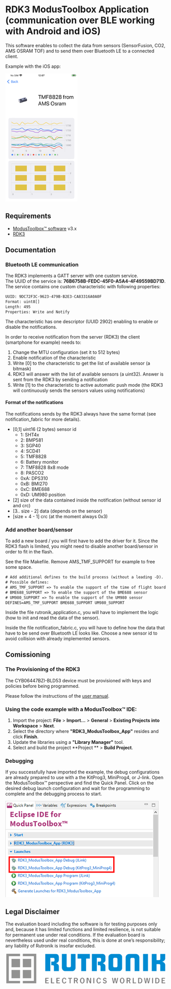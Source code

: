 # RDK3 ModusToolbox Application (communication over BLE working with Android and iOS)

This software enables to collect the data from sensors (SensorFusion, CO2, AMS OSRAM TOF) and to send them over Bluetooth LE to a connected client.

Example with the iOS app: 
<p>
<img src="images/tmf8828_values.PNG" height="400">
</p>

## Requirements

- [ModusToolbox™ software](https://www.infineon.com/cms/en/design-support/tools/sdk/modustoolbox-software/) v3.x
- [RDK3](https://www.rutronik24.com/product/rutronik/rdk3/20820185.html)


## Documentation

### Bluetooth LE communication
The RDK3 implements a GATT server with one custom service.<br/>
The UUID of the service is: <b>76B6758B-FEDC-45F0-A5A4-4F49559BD71D</b>.<br/>
The service contains one custom characteristic with following properties:

    UUID: 9DC72F3C-9623-479B-B2E3-CA83316A0A0F
    Format: uint8[]
    Length: 495
    Properties: Write and Notify

The characteristic has one descriptor (UUID 2902) enabling to enable or disable the notifications.

In order to receive notification from the server (RDK3) the client (smartphone for example) needs to:

1. Change the MTU configuration (set it to 512 bytes)
2. Enable notification of the characteristic
3. Write [0] to the characteristic to get the list of available sensor (a bitmask)
4. RDK3 will answer with the list of available sensors (a uint32). Answer is sent from the RDK3 by sending a notification
5. Write [1] to the characteristic to active automatic push mode (the RDK3 will continuously sends the sensors values using notifications)

#### Format of the notifications
The notifications sends by the RDK3 always have the same format (see notification_fabric for more details).
- [0,1] uint16 (2 bytes) sensor id
    - 1: SHT4x
    - 2: BMP581
    - 3: SGP40
    - 4: SCD41
    - 5: TMF8828
    - 6: Battery monitor
    - 7: TMF8828 8x8 mode
    - 8: PASCO2
    - 0xA: DPS310
    - 0xB: BMI270
    - 0xC: BME688
    - 0xD: UM980 position
- [2] size of the data contained inside the notification (without sensor id and crc)
- [3.. size - 2] data (depends on the sensor)
- [size + 4 - 1] crc (at the moment always 0x3)


### Add another board/sensor
To add a new board / you will first have to add the driver for it. Since the RDK3 flash is limited, you might need to disable another board/sensor in order to fit in the flash.

See the file Makefile. Remove AMS_TMF_SUPPORT for example to free some space.
    
    # Add additional defines to the build process (without a leading -D).
	# Possible defines: 
	# AMS_TMF_SUPPORT => To enable the support of the time of flight board
	# BME688_SUPPORT => To enable the support of the BME688 sensor 
	# UM980_SUPPORT => To enable the support of the UM980 sensor
	DEFINES=AMS_TMF_SUPPORT BME688_SUPPORT UM980_SUPPORT

Inside the file rutronik_application.c, you will have to implement the logic (how to init and read the data of the sensor).

Inside the file notification_fabric.c, you will have to define how the data that have to be send over Bluetooth LE looks like. Choose a new sensor id to avoid collision with already implemented sensors.

## Comissioning
### The Provisioning of the RDK3

The CYB06447BZI-BLD53 device must be provisioned with keys and policies before being programmed.

Please follow the instructions of the [user manual](https://github.com/RutronikSystemSolutions/RDK3_Documents/blob/main/RDK3_user's_manual.pdf).

### Using the code example with a ModusToolbox™ IDE:

1. Import the project: **File** > **Import...** > **General** > **Existing Projects into Workspace** > **Next**.
2. Select the directory where **"RDK3_ModusToolbox_App"** resides and click  **Finish**.
3. Update the libraries using a **"Library Manager"** tool.
4. Select and build the project **Project ** > **Build Project**.

### Debugging

If you successfully have imported the example, the debug configurations are already prepared to use with a the KitProg3, MiniProg4, or J-link. Open the ModusToolbox™ perspective and find the Quick Panel. Click on the desired debug launch configuration and wait for the programming to complete and the debugging process to start.

<img src="images/debug_start.png" style="zoom:100%;" />

## Legal Disclaimer

The evaluation board including the software is for testing purposes only and, because it has limited functions and limited resilience, is not suitable for permanent use under real conditions. If the evaluation board is nevertheless used under real conditions, this is done at one’s responsibility; any liability of Rutronik is insofar excluded. 

<img src="images/rutronik.png" style="zoom:50%;" />



